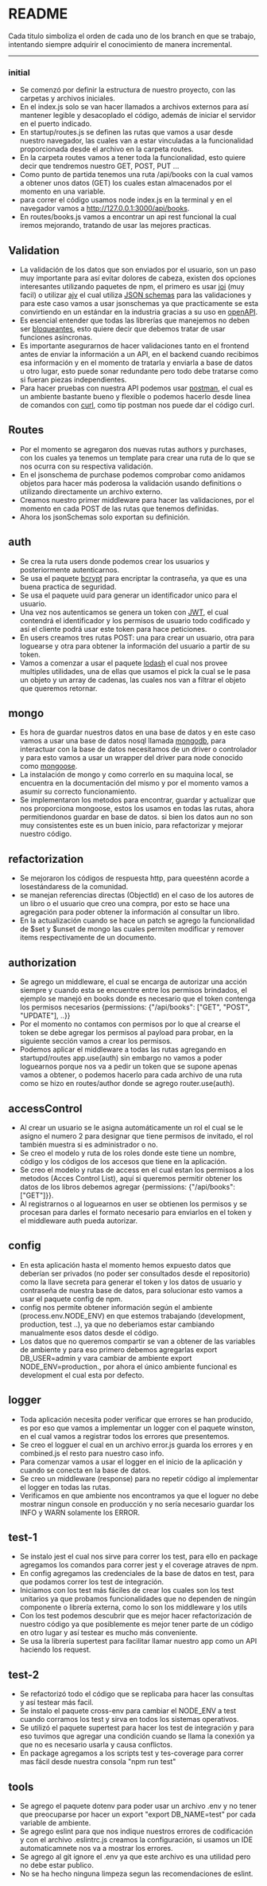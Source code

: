 # README

Cada titulo simboliza el orden de cada uno de los branch en que se trabajo, intentando siempre adquirir el conocimiento de manera incremental.

----------------

### initial

- Se comenzó por definir la estructura de nuestro proyecto, con las carpetas y archivos iniciales.
- En el index.js solo se van hacer llamados a archivos externos para así mantener legible y desacoplado el código, además de iniciar el servidor en el puerto indicado.
- En startup/routes.js se definen las rutas que vamos a usar desde nuestro navegador, las cuales van a estar vinculadas a la funcionalidad proporcionada desde el archivo en la carpeta routes.
- En la carpeta routes vamos a tener toda la funcionalidad, esto quiere decir que tendremos nuestro GET, POST, PUT ...
- Como punto de partida tenemos una ruta /api/books con la cual vamos a obtener unos datos (GET) los cuales estan almacenados por el momento en una variable.
- para correr el código usamos node index.js en la terminal y en el navegador vamos a http://127.0.0.1:3000/api/books.
- En routes/books.js vamos a encontrar un api rest funcional la cual iremos mejorando, tratando de usar las mejores practicas.

## Validation

- La validación de los datos que son enviados por el usuario, son un paso muy importante para así evitar dolores de cabeza, existen dos opciones interesantes utilizando paquetes de npm, el primero es usar [joi](https://www.npmjs.com/package/joi) (muy facil) o utilizar [ajv](https://www.npmjs.com/package/ajv) el cual utiliza [JSON schemas](https://json-schema.org/understanding-json-schema/) para las validaciones y para este caso vamos a usar jsonschemas ya que practicamente se esta convirtiendo en un estándar en la industria gracias a su uso en [openAPI](https://github.com/OAI/OpenAPI-Specification).
- Es esencial entender que todas las librerías que manejemos no deben ser [bloqueantes](https://nodejs.org/en/docs/guides/blocking-vs-non-blocking/), esto quiere decir que debemos tratar de usar funciones asíncronas.
- Es importante asegurarnos de hacer validaciones tanto en el frontend antes de enviar la información a un API, en el backend cuando recibimos esa información y en el momento de tratarla y enviarla a base de datos u otro lugar, esto puede sonar redundante pero todo debe tratarse como si fueran piezas independientes.
- Para hacer pruebas con nuestra API podemos usar [postman](https://www.getpostman.com/), el cual es un ambiente bastante bueno y flexible o podemos hacerlo desde linea de comandos con [curl](https://gist.github.com/subfuzion/08c5d85437d5d4f00e58), como tip postman nos puede dar el código curl.

## Routes

- Por el momento se agregaron dos nuevas rutas authors y purchases, con los cuales ya tenemos un template para crear una ruta de lo que se nos ocurra con su respectiva validación.
- En el jsonschema de purchase podemos comprobar como anidamos objetos para hacer más poderosa la validación usando definitions o utilizando directamente un archivo externo.
- Creamos nuestro primer middleware para hacer las validaciones, por el momento en cada POST de las rutas que tenemos definidas.
- Ahora los jsonSchemas solo exportan su definición.

## auth

- Se crea la ruta users donde podemos crear los usuarios y posteriormente autenticarnos.
- Se usa el paquete [bcrypt](https://www.npmjs.com/package/bcrypt) para encriptar la contraseña, ya que es una buena practica de seguridad.
- Se usa el paquete uuid para generar un identificador unico para el usuario.
- Una vez nos autenticamos se genera un token con [JWT](https://jwt.io/), el cual contendrá el identificador y los permisos de usuario todo codificado y así el cliente podrá usar este token para hace peticiones.
- En users creamos tres rutas POST: una para crear un usuario, otra para loguearse y otra para obtener la información del usuario a partir de su token.
- Vamos a comenzar a usar el paquete [lodash](https://lodash.com/) el cual nos provee multiples utilidades, una de ellas que usamos el pick la cual se le pasa un objeto y un array de cadenas, las cuales nos van a filtrar el objeto que queremos retornar.

## mongo

- Es hora de guardar nuestros datos en una base de datos y en este caso vamos a usar una base de datos nosql llamada [mongodb](https://docs.mongodb.com/manual/tutorial/getting-started/), para interactuar con la base de datos necesitamos de un driver o controlador y para esto vamos a usar un wrapper del driver para node conocido como [mongoose](https://mongoosejs.com/docs/index.html).
- La instalación de mongo y como correrlo en su maquina local, se encuentra en la documentación del mismo y por el momento vamos a asumir su correcto funcionamiento.
- Se implementaron los metodos para encontrar, guardar y actualizar que nos proporciona mongoose, estos los usamos en todas las rutas, ahora permitiendonos guardar en base de datos. si bien los datos aun no son muy consistentes este es un buen inicio, para refactorizar y mejorar nuestro código.

## refactorization

- Se mejoraron los códigos de respuesta http, para queesténn acorde a losestándaress de la comunidad.
- se manejan referencias directas (ObjectId) en el caso de los autores de un libro o el usuario que creo una compra, por esto se hace una agregación para poder obtener la información al consultar un libro.
- En la actualización cuando se hace un patch se agrego la funcionalidad de $set y $unset de mongo las cuales permiten modificar y remover items respectivamente de un documento.

## authorization

- Se agrego un middleware, el cual se encarga de autorizar una acción siempre y cuando esta se encuentre entre los permisos brindados, el ejemplo se manejó en books donde es necesario que el token contenga los permisos necesarios {permissions: {"/api/books": ["GET", "POST", "UPDATE"], ..}}
- Por el momento no contamos con permisos por lo que al crearse el token se debe agregar los permisos al payload para probar, en la siguiente sección vamos a crear los permisos.
- Podemos aplicar el middleware a todas las rutas agregando en startupd/routes  app.use(auth) sin embargo no vamos a poder loguearnos porque nos va a pedir un token que se supone apenas vamos a obtener, o podemos hacerlo para cada archivo de una ruta como se hizo en routes/author donde se agrego  router.use(auth).

## accessControl

- Al crear un usuario se le asigna automáticamente un rol el cual se le asigno el numero 2 para designar que tiene permisos de invitado, el rol también muestra si es administrador o no.
- Se creo el modelo y ruta de los roles donde este tiene un nombre, código y los códigos de los accesos que tiene en la aplicación.
- Se creo el modelo y rutas de access en el cual estan los permisos a los metodos (Acces Control List), aquí si queremos permitir obtener los datos de los libros debemos agregar {permissions: {"/api/books": ["GET"]}}.
- Al registrarnos o al loguearnos en user se obtienen los permisos y se procesan para darles el formato necesario para enviarlos en el token y el middleware auth pueda autorizar.

## config

- En esta aplicación hasta el momento hemos expuesto datos que deberían ser privados (no poder ser consultados desde el repositorio) como la llave secreta para generar el token y los datos de usuario y contraseña de nuestra base de datos, para solucionar esto vamos a usar el paquete config de npm.
- config nos permite obtener información según el ambiente (process.env.NODE_ENV) en que estemos trabajando (development, production, test ..), ya que no deberiamos estar cambiando manualmente esos datos desde el código.
- Los datos que no queremos compartir se van a obtener de las variables de ambiente y para eso primero debemos agregarlas export DB_USER=admin y vara cambiar de ambiente export NODE_ENV=production., por ahora el único ambiente funcional es development el cual esta por defecto.

## logger

- Toda aplicación necesita poder verificar que errores se han producido, es por eso que vamos a implementar un logger con el paquete winston, en el cual vamos a registrar todos los errores que presentemos.
- Se creo el logguer el cual en un archivo error.js guarda los errores y en combined.js el resto para nuestro caso info.
- Para comenzar vamos a usar el logger en el inicio de la aplicación y cuando se conecta en la base de datos.
- Se creo un middleware (response) para no repetir código al implementar el logger en todas las rutas.
- Verificamos en que ambiente nos encontramos ya que el loguer no debe mostrar ningun console en producción y no sería necesario guardar los INFO y WARN solamente los ERROR.

## test-1

- Se instalo jest el cual nos sirve para correr los test, para ello en package agregamos los comandos para correr jest y el coverage atraves de npm.
- En config agregamos las credenciales de la base de datos en test, para que podamos correr los test de integración.
- Iniciamos con los test más fáciles de crear los cuales son los test unitarios ya que probamos funcionalidades que no dependen de ningún componente o librería externa, como lo son los middleware y los utils
- Con los test podemos descubrir que es mejor hacer refactorización de nuestro código ya que posiblemente es mejor tener parte de un código en otro lugar y así testear es mucho más conveniente.
- Se usa la librería supertest para facilitar llamar nuestro app como un API haciendo los request.

## test-2

- Se refactorizó todo el código que se replicaba para hacer las consultas y así testear más facil.
- Se instalo el paquete cross-env para cambiar el NODE_ENV a test cuando corramos los test y sirva en todos los sistemas operativos.
- Se utilizó el paquete supertest para hacer los test de integración y para eso tuvimos que agregar una condición cuando se llama la conexión ya que no es necesario usarla y causa conflictos.
- En package agregamos a los scripts test y tes-coverage para correr mas fácil desde nuestra consola "npm run test"

## tools

- Se agrego el paquete dotenv para poder usar un archivo .env y no tener que preocuparse por hacer un export "export DB_NAME=test" por cada variable de ambiente.
- Se agrego eslint para que nos indique nuestros errores de codificación y con el archivo .eslintrc.js creamos la configuración, si usamos un IDE automaticamnete nos va a mostrar los errores.
- Se agrego al git ignore el .env ya que este archivo es una utilidad pero no debe estar publico.
- No se ha hecho ninguna limpeza segun las recomendaciones de eslint.